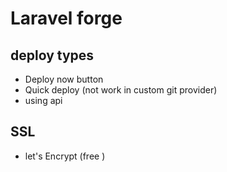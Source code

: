# Laravel forge



## deploy types

- Deploy now button
- Quick deploy (not work in custom git provider)
- using api


## SSL 
- let's Encrypt (free  )
